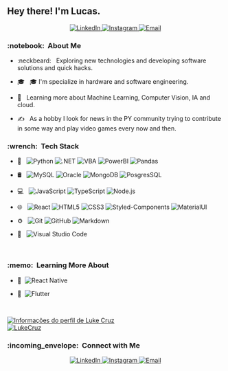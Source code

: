 <h2> Hey there! I'm Lucas.</h2>

<p align="center">
  <a href="https://www.linkedin.com/in/lucas-cruz-02531734/" target="_blank">
    <img alt="LinkedIn" src="https://img.shields.io/badge/LinkedIn-Lucas%20Cruz-purple?style=flat-square&logo=linkedin"/>
  </a>
  <a href="https://www.instagram.com/lukecruzof/" target="_blank">
    <img alt="Instagram" src="https://img.shields.io/badge/Instagram-lukecruzof-purple?style=flat-square&logo=instagram"/>
  </a>
  <a href="enio.cruz@yahoo.com.br" target="_blank">
  <img alt="Email" src="https://img.shields.io/badge/Email-enio.cruz@yahoo.com.br-purple?style=flat-square&logo=yahoo">
  </a>
</p>

<h3>:notebook: &nbsp;About Me </h3>

- :neckbeard: &nbsp; Exploring new technologies and developing software solutions and quick hacks.
- :mortar_board: &nbsp; 🎓 I'm specialize in hardware and software engineering.

- :seedling: &nbsp; Learning more about Machine Learning, Computer Vision, IA and cloud.
- ✍️ &nbsp; As a hobby I look for news in the PY community trying to contribute in some way and play video games every now and then.

<h3>:wrench: &nbsp;Tech Stack</h3>

- 🚀 &nbsp;
  ![Python](https://img.shields.io/badge/Python-All-blue?style=flat&logo=python)
  ![.NET](https://img.shields.io/badge/.NET-All-red?style=flat&logo=.net)
  ![VBA](https://img.shields.io/badge/visualbasic-All-red?style=flat&logo=visualbasicaplication)
  ![PowerBI](https://img.shields.io/badge/PowerBI-All-yellow?style=flat&logo=powerbi)
  ![Pandas](https://img.shields.io/badge/Pandas-All-red?style=flat&logo=pandas)


- 🛢 &nbsp;
  ![MySQL](https://img.shields.io/badge/-MySQL-333333?style=flat&logo=mysql)
  ![Oracle](https://img.shields.io/badge/-Oracle-333333?style=flat&logo=oracle)
  ![MongoDB](https://img.shields.io/badge/-MongoDB-333333?style=flat&logo=mongodb)
  ![PosgresSQL](https://img.shields.io/badge/-PostgresSQL-333333?style=flat&logo=postgresql&logoColor=336791)
  
- :computer: &nbsp;
  ![JavaScript](https://img.shields.io/badge/-JavaScript-333333?style=flat&logo=JavaScript)
  ![TypeScript](https://img.shields.io/badge/-TypeScript-333333?style=flat&logo=TypeScript)
  ![Node.js](https://img.shields.io/badge/-Node.js-333333?style=flat&logo=node.js)
  
- 🌐 &nbsp;
  ![React](https://img.shields.io/badge/-React-333333?style=flat&logo=react)
  ![HTML5](https://img.shields.io/badge/-HTML5-333333?style=flat&logo=HTML5)
  ![CSS3](https://img.shields.io/badge/-CSS3-333333?style=flat&logo=CSS3&logoColor=1572B6)
  ![Styled-Components](https://img.shields.io/badge/-Styled%20Components-333333?style=flat&logo=styled-components&logoColor=DB7093)
  ![MaterialUI](https://img.shields.io/badge/-MaterialUI-333333?style=flat&logo=material-ui&logoColor=0081CB)

- ⚙️ &nbsp;
  ![Git](https://img.shields.io/badge/-Git-333333?style=flat&logo=git)
  ![GitHub](https://img.shields.io/badge/-GitHub-333333?style=flat&logo=github)
  ![Markdown](https://img.shields.io/badge/-Markdown-333333?style=flat&logo=markdown)
- 🔧 &nbsp;
  ![Visual Studio Code](https://img.shields.io/badge/-Visual%20Studio%20Code-333333?style=flat&logo=visual-studio-code&logoColor=007ACC)


<br/>

<h3>:memo: &nbsp;Learning More About</h3>

- :iphone: &nbsp;![React Native](https://img.shields.io/badge/-React%20Native-333333?style=flat&logo=react&logoColor=)
- :book: &nbsp;![Flutter](https://img.shields.io/badge/-Flutter-333333?style=flat&logo=flutter&logoColor=02569B)

  <br/>

<a align="center" href="https://github.com/LukeCruz">
  <img src="https://github-readme-stats.vercel.app/api?username=LukeCruz&theme=jolly&show_icons=true" alt="Informações do perfil de Luke Cruz" />
  <br/>
  <img src="https://github-readme-stats.vercel.app/api/top-langs/?username=lukeCruz&layout=compact&hide=html" alt="LukeCruz" />
</a>

<br/>

<h3>:incoming_envelope: &nbsp;Connect with Me </h3>

<p align="center">
  <a href="https://www.linkedin.com/in/lucas-cruz-02531734/" target="_blank">
    <img alt="LinkedIn" src="https://img.shields.io/badge/LinkedIn-Lucas%20Cruz-purple?style=flat-square&logo=linkedin"/>
  </a>
  <a href="https://www.instagram.com/lukecruzof/" target="_blank">
    <img alt="Instagram" src="https://img.shields.io/badge/Instagram-lukecruzof-purple?style=flat-square&logo=instagram"/>
  </a>
  <a href="enio.cruz@yahoo.com.br" target="_blank">
  <img alt="Email" src="https://img.shields.io/badge/Email-enio.cruz@yahoo.com.br-purple?style=flat-square&logo=yahoo">
  </a>
</p>
